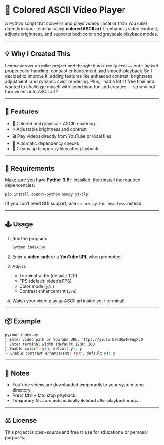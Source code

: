 # 🎥 Colored ASCII Video Player

A Python script that converts and plays videos (local or from YouTube) directly in your terminal using **colored ASCII art**.
It enhances video contrast, adjusts brightness, and supports both color and grayscale playback modes.

---

## 💡 Why I Created This

I came across a similar project and thought it was really cool — but it lacked proper color handling, contrast enhancement, and smooth playback. So I decided to improve it, adding features like enhanced contrast, brightness adjustment, and dynamic color rendering.
Plus, I had a lot of free time and wanted to challenge myself with something fun and creative — so why not turn videos into ASCII art?

---

## 🧩 Features

* 🎨 Colored and grayscale ASCII rendering
* ⚡ Adjustable brightness and contrast
* 🎬 Play videos directly from YouTube or local files
* 🧠 Automatic dependency checks
* 🧹 Cleans up temporary files after playback

---

## 🚀 Requirements

Make sure you have **Python 3.8+** installed, then install the required dependencies:

```bash
pip install opencv-python numpy yt-dlp
```

(If you don’t need GUI support, use `opencv-python-headless` instead.)

---

## 🕹️ Usage

1. Run the program:

   ```bash
   python index.py
   ```

2. Enter a **video path** or a **YouTube URL** when prompted.

3. Adjust:

   * Terminal width (default: 120)
   * FPS (default: video’s FPS)
   * Color mode (`y/n`)
   * Contrast enhancement (`y/n`)

4. Watch your video play as ASCII art inside your terminal!

---

## 📦 Example

```bash
python index.py
📁 Enter video path or YouTube URL: https://youtu.be/dQw4w9WgXcQ
📏 Enter terminal width (default 120): 100
🎨 Enable color? (y/n, default y): y
✨ Enable contrast enhancement? (y/n, default y): y
```

---

## 🧹 Notes

* YouTube videos are downloaded temporarily to your system temp directory.
* Press **Ctrl + C** to stop playback.
* Temporary files are automatically deleted after playback ends.

---

## ⚖️ License

This project is open-source and free to use for educational or personal purposes.
